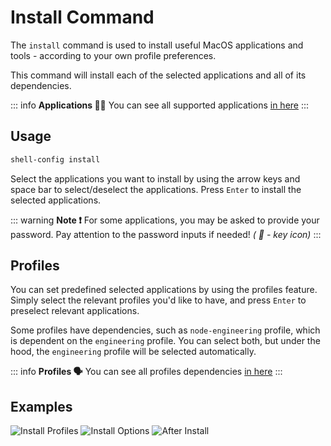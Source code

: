 # Install Command

The `install` command is used to install useful MacOS applications and tools - according to your own profile preferences.

This command will install each of the selected applications and all of its dependencies.

::: info **Applications 👨‍💻**
You can see all supported applications [in here](https://github.com/Avivbens/shell-config/tree/HEAD/src/commands/install/config/apps.config.ts)
:::

## Usage

```bash
shell-config install
```

Select the applications you want to install by using the arrow keys and space bar to select/deselect the applications. Press `Enter` to install the selected applications.

::: warning **Note ❗**
For some applications, you may be asked to provide your password.
Pay attention to the password inputs if needed! _( 🔑 - key icon)_
:::

## Profiles

You can set predefined selected applications by using the profiles feature. Simply select the relevant profiles you'd like to have, and press `Enter` to preselect relevant applications.

Some profiles have dependencies, such as `node-engineering` profile, which is dependent on the `engineering` profile.
You can select both, but under the hood, the `engineering` profile will be selected automatically.

::: info **Profiles 🗣️**
You can see all profiles dependencies [in here](https://github.com/Avivbens/shell-config/tree/HEAD/src/models/tag.model.ts)
:::

## Examples

![Install Profiles](/select-tags.png)
![Install Options](/install-options.png)
![After Install](/install-command.png)
